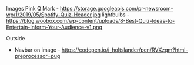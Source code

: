 Images
Pink Q Mark - https://storage.googleapis.com/pr-newsroom-wp/1/2019/05/Spotify-Quiz-Header.jpg
lightbulbs - https://blog.woobox.com/wp-content/uploads/8-Best-Quiz-Ideas-to-Entertain-Inform-Your-Audience-v1.png

Outside
- Navbar on image - https://codepen.io/j_holtslander/pen/RVXzqm?html-preprocessor=pug